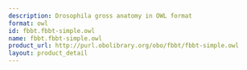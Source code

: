 ```yaml
---
description: Drosophila gross anatomy in OWL format
format: owl
id: fbbt.fbbt-simple.owl
name: fbbt.fbbt-simple.owl
product_url: http://purl.obolibrary.org/obo/fbbt/fbbt-simple.owl
layout: product_detail
---
```

